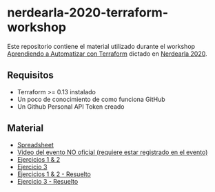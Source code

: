# nerdearla-2020-terraform-workshop

Este repositorio contiene el material utilizado durante el workshop
[Aprendiendo a Automatizar con Terraform](https://nerdear.la/session/aprendiendo-a-automatizar-con-terraform/)
dictado en [Nerdearla 2020](https://nerdear.la/). 

## Requisitos

* Terraform >= 0.13 instalado
* Un poco de conocimiento de como funciona GitHub
* Un Github Personal API Token creado

## Material

* [Spreadsheet](https://docs.google.com/presentation/d/1RCJQXTAkqdLgRwmngSPERN9aj6xuH7yRHLhM4kb5SL8/edit?usp=sharing)
* [Video del evento NO oficial (requiere estar registrado en el evento)](https://www.youtube.com/watch?v=zYe6Iv0UJF8)
* [Ejercicios 1 & 2](./sample-1/)
* [Ejercicio 3](./sample-2/)
* [Ejercicios 1 & 2 - Resuelto](./resolved-sample-1/)
* [Ejercicio 3 - Resuelto](./resolved-sample-2/)
